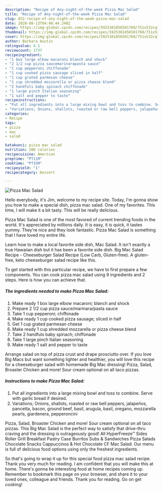 ```yaml
---
description: "Recipe of Any-night-of-the-week Pizza Mac Salad"
title: "Recipe of Any-night-of-the-week Pizza Mac Salad"
slug: 832-recipe-of-any-night-of-the-week-pizza-mac-salad
date: 2020-08-13T04:48:44.248Z
image: https://img-global.cpcdn.com/recipes/5925301856501760/751x532cq70/pizza-mac-salad-recipe-main-photo.jpg
thumbnail: https://img-global.cpcdn.com/recipes/5925301856501760/751x532cq70/pizza-mac-salad-recipe-main-photo.jpg
cover: https://img-global.cpcdn.com/recipes/5925301856501760/751x532cq70/pizza-mac-salad-recipe-main-photo.jpg
author: Barbara Austin
ratingvalue: 4.1
reviewcount: 1737
recipeingredient:
- "1 box large elbow macaroni blanch and shock"
- "2 1/2 cup pizza saucemarinarapasta sauce"
- "1 cup pepperoni chiffonade"
- "1 cup cooked pizza sausage sliced in half"
- "1 cup grated parmesan cheese"
- "1 cup shredded mozzarella or pizza cheese blend"
- "2 handfuls baby spinach chiffonade"
- "1 large pinch Italian seasoning"
- "1 salt and pepper to taste"
recipeinstructions:
- "Put all ingredients into a large mixing bowl and toss to combine. Serve with garlic bread if desired."
- "Variations; Onions, shallots, roasted or raw bell peppers, jalapeños, pancetta, bacon, ground beef, basil, arugula, basil, oregano, mozzarella pearls, giardenera, pepperoncini"
categories:
- Recipe
tags:
- pizza
- mac
- salad

katakunci: pizza mac salad 
nutrition: 200 calories
recipecuisine: American
preptime: "PT11M"
cooktime: "PT35M"
recipeyield: "1"
recipecategory: Dessert

---
```



![Pizza Mac Salad](https://img-global.cpcdn.com/recipes/5925301856501760/751x532cq70/pizza-mac-salad-recipe-main-photo.jpg)

Hello everybody, it's Jim, welcome to my recipe site. Today, I'm gonna show you how to make a special dish, pizza mac salad. One of my favorites. This time, I will make it a bit tasty. This will be really delicious.

Pizza Mac Salad is one of the most favored of current trending foods in the world. It's appreciated by millions daily. It is easy, it is quick, it tastes yummy. They're nice and they look fantastic. Pizza Mac Salad is something that I have loved my entire life.

Learn how to make a local favorite side dish, Mac Salad. It isn&#39;t exactly a true Hawaiian dish but it has been a favorite side dish. Big Mac Salad Recipe - Cheeseburger Salad Recipe (Low Carb, Gluten-free). A gluten-free, keto cheeseburger salad recipe like this.


To get started with this particular recipe, we have to first prepare a few components. You can cook pizza mac salad using 9 ingredients and 2 steps. Here is how you can achieve that.

<!--inarticleads1-->

##### The ingredients needed to make Pizza Mac Salad:

1. Make ready 1 box large elbow macaroni; blanch and shock
1. Prepare 2 1/2 cup pizza sauce/marinara/pasta sauce
1. Take 1 cup pepperoni; chiffonade
1. Make ready 1 cup cooked pizza sausage; sliced in half
1. Get 1 cup grated parmesan cheese
1. Make ready 1 cup shredded mozzarella or pizza cheese blend
1. Take 2 handfuls baby spinach; chiffonade
1. Take 1 large pinch Italian seasoning
1. Make ready 1 salt and pepper to taste


Arrange salad on top of pizza crust and drape prosciutto over. If you love Big Macs but want something lighter and healthier, you will love this recipe for a cheeseburger salad with homemade Big Mac dressing! Pizza, Salad, Broaster Chicken and more! Sour cream optional on all taco pizzas. 

<!--inarticleads2-->

##### Instructions to make Pizza Mac Salad:

1. Put all ingredients into a large mixing bowl and toss to combine. Serve with garlic bread if desired.
1. Variations; Onions, shallots, roasted or raw bell peppers, jalapeños, pancetta, bacon, ground beef, basil, arugula, basil, oregano, mozzarella pearls, giardenera, pepperoncini


Pizza, Salad, Broaster Chicken and more! Sour cream optional on all taco pizzas. This Big Mac Salad is the perfect way to satisfy that drive-thru craving and the dressing is outrageously good! All HyperFreeze™ Sides Roller Grill Breakfast Pastry Case Burritos Subs &amp; Sandwiches Pizza Salads Chocolate Snacks Cappuccinos &amp; Hot Chocolate CF Mac Salad. Our menu is full of delicious food options using only the freshest ingredients. 

So that's going to wrap it up for this special food pizza mac salad recipe. Thank you very much for reading. I am confident that you will make this at home. There's gonna be interesting food at home recipes coming up. Remember to bookmark this page on your browser, and share it to your loved ones, colleague and friends. Thank you for reading. Go on get cooking!

